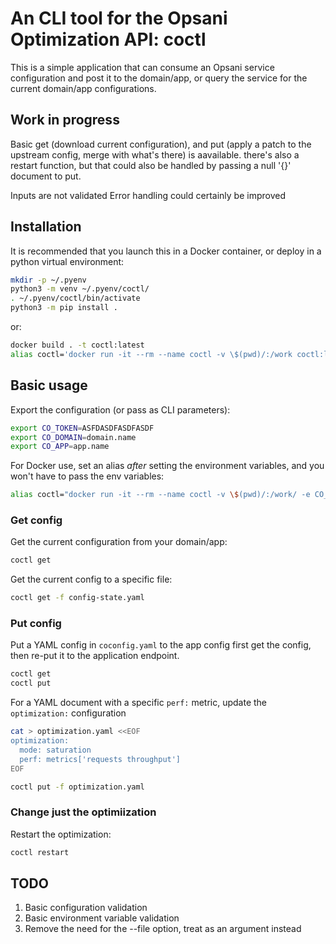 # An CLI tool for the Opsani Optimization API: coctl

This is a simple application that can consume an Opsani service configuration and post it to the domain/app, or query the service for the current domain/app configurations.

## Work in progress

Basic get (download current configuration), and put (apply a patch to the upstream config, merge with what's there) is aavailable.  there's also a restart function, but that could also be handled by passing a null '{}' document to put.

Inputs are not validated
Error handling could certainly be improved


## Installation

It is recommended that you launch this in a Docker container, or deploy in a python virtual environment:

```bash
mkdir -p ~/.pyenv
python3 -m venv ~/.pyenv/coctl/
. ~/.pyenv/coctl/bin/activate
python3 -m pip install .
```

or:

```bash
docker build . -t coctl:latest
alias coctl='docker run -it --rm --name coctl -v \$(pwd)/:/work coctl:latest '
```

## Basic usage

Export the configuration (or pass as CLI parameters):

```bash
export CO_TOKEN=ASFDASDFASDFASDF
export CO_DOMAIN=domain.name
export CO_APP=app.name
```

For Docker use, set an alias _after_ setting the environment variables, and you won't have to pass the env variables:

```bash
alias coctl="docker run -it --rm --name coctl -v \$(pwd)/:/work/ -e CO_TOKEN=$CO_TOKEN -e CO_DOMAIN=$CO_DOMAIN -e CO_APP=$CO_APP coctl:latest "
```

### Get config

Get the current configuration from your domain/app:

```bash
coctl get
```

Get the current config to a specific file:

```bash
coctl get -f config-state.yaml
```

### Put config

Put a YAML config in `coconfig.yaml` to the app config first get the config, then re-put it to the application endpoint.

```bash
coctl get
coctl put
```

For a YAML document with a specific `perf:` metric, update the `optimization:` configuration

```bash
cat > optimization.yaml <<EOF
optimization:
  mode: saturation
  perf: metrics['requests throughput']
EOF
```

```bash
coctl put -f optimization.yaml
```

### Change just the optimiization

Restart the optimization:

```bash
coctl restart
```

## TODO

1. Basic configuration validation
2. Basic environment variable validation
3. Remove the need for the --file option, treat as an argument instead
